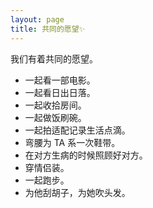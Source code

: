 ```yaml
---
layout: page
title: 共同的愿望✨
---
```


我们有着共同的愿望。

- 一起看一部电影。
- 一起看日出日落。
- 一起收拾房间。
- 一起做饭刷碗。
- 一起拍适配记录生活点滴。
- 弯腰为 TA 系一次鞋带。
- 在对方生病的时候照顾好对方。
- 穿情侣装。
- 一起跑步。
- 为他刮胡子，为她吹头发。